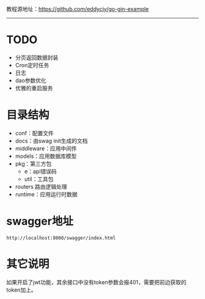 教程源地址：https://github.com/eddycjy/go-gin-example

---

# TODO

- 分页返回数据封装
- Cron定时任务
- 日志
- dao参数优化
- 优雅的重启服务

# 目录结构

- conf：配置文件
- docs：由swag init生成的文档
- middleware：应用中间件
- models：应用数据库模型
- pkg：第三方包
    - e：api错误码
    - util：工具包
- routers 路由逻辑处理
- runtime：应用运行时数据

# swagger地址

`http://localhost:8000/swagger/index.html`

# 其它说明

如果开启了jwt功能，其余接口中没有token参数会报401，需要把前边获取的token加上。